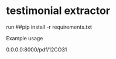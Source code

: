 # testimonial extractor


run ##pip install -r requirements.txt


Example usage 

0.0.0.0:8000/pdf/12CO31
